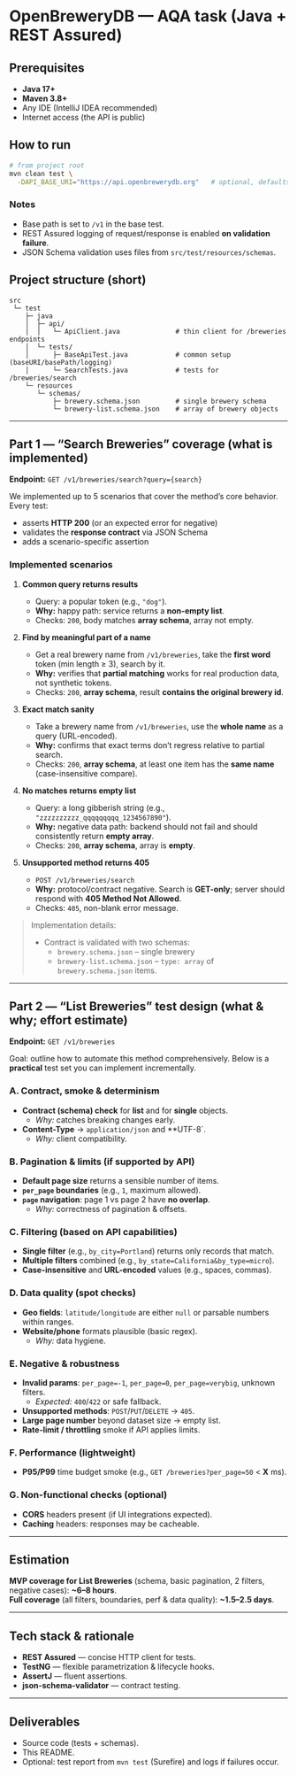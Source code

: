 # OpenBreweryDB — AQA task (Java + REST Assured)

## Prerequisites
- **Java 17+**
- **Maven 3.8+**
- Any IDE (IntelliJ IDEA recommended)
- Internet access (the API is public)

## How to run
```bash
# from project root
mvn clean test \
  -DAPI_BASE_URI="https://api.openbrewerydb.org"   # optional, defaults to this
```

### Notes
- Base path is set to `/v1` in the base test.
- REST Assured logging of request/response is enabled **on validation failure**.
- JSON Schema validation uses files from `src/test/resources/schemas`.

## Project structure (short)
```
src
 └─ test
    ├─ java
    │  ├─ api/
    │  │   └─ ApiClient.java              # thin client for /breweries endpoints
    │  └─ tests/
    │      ├─ BaseApiTest.java            # common setup (baseURI/basePath/logging)
    │      └─ SearchTests.java            # tests for /breweries/search
    └─ resources
       └─ schemas/
           ├─ brewery.schema.json         # single brewery schema
           └─ brewery-list.schema.json    # array of brewery objects
```

---

## Part 1 — “Search Breweries” coverage (what is implemented)

**Endpoint:** `GET /v1/breweries/search?query={search}`

We implemented up to 5 scenarios that cover the method’s core behavior.  
Every test:
- asserts **HTTP 200** (or an expected error for negative)
- validates the **response contract** via JSON Schema
- adds a scenario-specific assertion

### Implemented scenarios
1. **Common query returns results**
   - Query: a popular token (e.g., `"dog"`).
   - **Why:** happy path: service returns a **non-empty list**.
   - Checks: `200`, body matches **array schema**, array not empty.

2. **Find by meaningful part of a name**
   - Get a real brewery name from `/v1/breweries`, take the **first word** token (min length ≥ 3), search by it.
   - **Why:** verifies that **partial matching** works for real production data, not synthetic tokens.
   - Checks: `200`, **array schema**, result **contains the original brewery id**.

3. **Exact match sanity**
   - Take a brewery name from `/v1/breweries`, use the **whole name** as a query (URL-encoded).
   - **Why:** confirms that exact terms don’t regress relative to partial search.
   - Checks: `200`, **array schema**, at least one item has the **same name** (case-insensitive compare).

4. **No matches returns empty list**
   - Query: a long gibberish string (e.g., `"zzzzzzzzzz_qqqqqqqqq_1234567890"`).
   - **Why:** negative data path: backend should not fail and should consistently return **empty array**.
   - Checks: `200`, **array schema**, array is **empty**.

5. **Unsupported method returns 405**
   - `POST /v1/breweries/search`
   - **Why:** protocol/contract negative. Search is **GET-only**; server should respond with **405 Method Not Allowed**.
   - Checks: `405`, non-blank error message.

> Implementation details:
> - Contract is validated with two schemas:
>   - `brewery.schema.json` – single brewery
>   - `brewery-list.schema.json` – `type: array` of `brewery.schema.json` items.

---

## Part 2 — “List Breweries” test design (what & why; effort estimate)

**Endpoint:** `GET /v1/breweries`

Goal: outline how to automate this method comprehensively. Below is a **practical** test set you can implement incrementally.

### A. Contract, smoke & determinism
- **Contract (schema) check** for **list** and for **single** objects.
  - *Why:* catches breaking changes early.
- **Content-Type** → `application/json` and **UTF-8`.
  - *Why:* client compatibility.

### B. Pagination & limits (if supported by API)
- **Default page size** returns a sensible number of items.
- **`per_page` boundaries** (e.g., `1`, maximum allowed).
- **`page` navigation**: page 1 vs page 2 have **no overlap**.
  - *Why:* correctness of pagination & offsets.

### C. Filtering (based on API capabilities)
- **Single filter** (e.g., `by_city=Portland`) returns only records that match.
- **Multiple filters** combined (e.g., `by_state=California&by_type=micro`).
- **Case-insensitive** and **URL-encoded** values (e.g., spaces, commas).

### D. Data quality (spot checks)
- **Geo fields**: `latitude/longitude` are either `null` or parsable numbers within ranges.
- **Website/phone** formats plausible (basic regex).
  - *Why:* data hygiene.

### E. Negative & robustness
- **Invalid params**: `per_page=-1`, `per_page=0`, `per_page=verybig`, unknown filters.
  - *Expected:* `400`/`422` or safe fallback.
- **Unsupported methods**: `POST`/`PUT`/`DELETE` → `405`.
- **Large page number** beyond dataset size → empty list.
- **Rate-limit / throttling** smoke if API applies limits.

### F. Performance (lightweight)
- **P95/P99** time budget smoke (e.g., `GET /breweries?per_page=50` < **X** ms).

### G. Non-functional checks (optional)
- **CORS** headers present (if UI integrations expected).
- **Caching** headers: responses may be cacheable.

---

## Estimation

**MVP coverage for List Breweries** (schema, basic pagination, 2 filters, negative cases): **~6–8 hours**.  
**Full coverage** (all filters, boundaries, perf & data quality): **~1.5–2.5 days**.

---

## Tech stack & rationale
- **REST Assured** — concise HTTP client for tests.
- **TestNG** — flexible parametrization & lifecycle hooks.
- **AssertJ** — fluent assertions.
- **json-schema-validator** — contract testing.

---

## Deliverables
- Source code (tests + schemas).
- This README.
- Optional: test report from `mvn test` (Surefire) and logs if failures occur.
